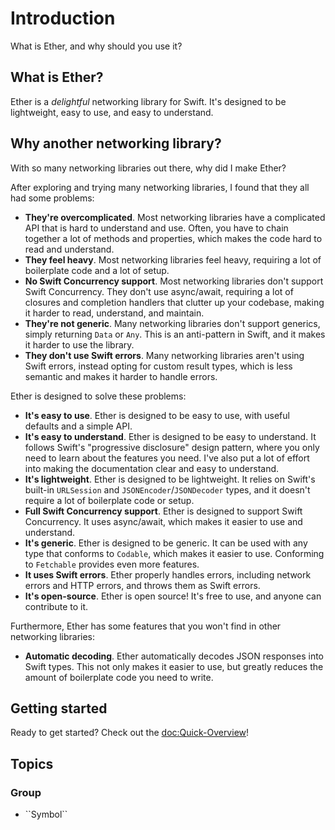 # Introduction

What is Ether, and why should you use it?

## What is Ether?

Ether is a _delightful_ networking library for Swift. It's designed to be lightweight, easy to use, and easy to understand.

## Why another networking library?

With so many networking libraries out there, why did I make Ether?

After exploring and trying many networking libraries, I found that they all had some problems:

- **They're overcomplicated**. Most networking libraries have a complicated API that is hard to understand and use. Often, you have to chain together a lot of methods and properties, which makes the code hard to read and understand.
- **They feel heavy**. Most networking libraries feel heavy, requiring a lot of boilerplate code and a lot of setup.
- **No Swift Concurrency support**. Most networking libraries don't support Swift Concurrency. They don't use async/await, requiring a lot of closures and completion handlers that clutter up your codebase, making it harder to read, understand, and maintain.
- **They're not generic**. Many networking libraries don't support generics, simply returning `Data` or `Any`. This is an anti-pattern in Swift, and it makes it harder to use the library.
- **They don't use Swift errors**. Many networking libraries aren't using Swift errors, instead opting for custom result types, which is less semantic and makes it harder to handle errors.

Ether is designed to solve these problems:

- **It's easy to use**. Ether is designed to be easy to use, with useful defaults and a simple API.
- **It's easy to understand**. Ether is designed to be easy to understand. It follows Swift's "progressive disclosure" design pattern, where you only need to learn about the features you need. I've also put a lot of effort into making the documentation clear and easy to understand.
- **It's lightweight**. Ether is designed to be lightweight. It relies on Swift's built-in `URLSession` and `JSONEncoder`/`JSONDecoder` types, and it doesn't require a lot of boilerplate code or setup.
- **Full Swift Concurrency support**. Ether is designed to support Swift Concurrency. It uses async/await, which makes it easier to use and understand.
- **It's generic**. Ether is designed to be generic. It can be used with any type that conforms to `Codable`, which makes it easier to use. Conforming to `Fetchable` provides even more features.
- **It uses Swift errors**. Ether properly handles errors, including network errors and HTTP errors, and throws them as Swift errors.
- **It's open-source**. Ether is open source! It's free to use, and anyone can contribute to it.

Furthermore, Ether has some features that you won't find in other networking libraries:

- **Automatic decoding**. Ether automatically decodes JSON responses into Swift types. This not only makes it easier to use, but greatly reduces the amount of boilerplate code you need to write.

## Getting started

Ready to get started? Check out the <doc:Quick-Overview>!

## Topics

### <!--@START_MENU_TOKEN@-->Group<!--@END_MENU_TOKEN@-->

- <!--@START_MENU_TOKEN@-->``Symbol``<!--@END_MENU_TOKEN@-->
